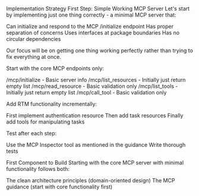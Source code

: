 Implementation Strategy
First Step: Simple Working MCP Server
Let's start by implementing just one thing correctly - a minimal MCP server that:

Can initialize and respond to the MCP /initialize endpoint
Has proper separation of concerns
Uses interfaces at package boundaries
Has no circular dependencies

Our focus will be on getting one thing working perfectly rather than trying to fix everything at once.

Start with the core MCP endpoints only:

/mcp/initialize - Basic server info
/mcp/list_resources - Initially just return empty list
/mcp/read_resource - Basic validation only
/mcp/list_tools - Initially just return empty list
/mcp/call_tool - Basic validation only

Add RTM functionality incrementally:

First implement authentication resource
Then add task resources
Finally add tools for manipulating tasks

Test after each step:

Use the MCP Inspector tool as mentioned in the guidance
Write thorough tests

First Component to Build
Starting with the core MCP server with minimal functionality follows both:

The clean architecture principles (domain-oriented design)
The MCP guidance (start with core functionality first)
